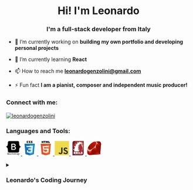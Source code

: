 <h1 align="center">Hi! I'm Leonardo</h1>
<h3 align="center">I'm a full-stack developer from Italy</h3>

- 🔭 I’m currently working on **building my own portfolio and developing personal projects**

- 🌱 I’m currently learning **React**

- 📫 How to reach me **leonardogenzolini@gmail.com**

- ⚡ Fun fact **I am a pianist, composer and independent music producer!**

<h3 align="left">Connect with me:</h3>
<p align="left">
<a href="https://linkedin.com/in/leonardogenzolini" target="blank"><img align="center" src="https://raw.githubusercontent.com/rahuldkjain/github-profile-readme-generator/master/src/images/icons/Social/linked-in-alt.svg" alt="leonardogenzolini" height="30" width="40" /></a>
</p>

<h3 align="left">Languages and Tools:</h3>
<p align="left"> <a href="https://getbootstrap.com" target="_blank" rel="noreferrer"> <img src="https://raw.githubusercontent.com/devicons/devicon/master/icons/bootstrap/bootstrap-plain-wordmark.svg" alt="bootstrap" width="40" height="40"/> </a> <a href="https://www.w3schools.com/css/" target="_blank" rel="noreferrer"> <img src="https://raw.githubusercontent.com/devicons/devicon/master/icons/css3/css3-original-wordmark.svg" alt="css3" width="40" height="40"/> </a> <a href="https://www.w3.org/html/" target="_blank" rel="noreferrer"> <img src="https://raw.githubusercontent.com/devicons/devicon/master/icons/html5/html5-original-wordmark.svg" alt="html5" width="40" height="40"/> </a> <a href="https://developer.mozilla.org/en-US/docs/Web/JavaScript" target="_blank" rel="noreferrer"> <img src="https://raw.githubusercontent.com/devicons/devicon/master/icons/javascript/javascript-original.svg" alt="javascript" width="40" height="40"/> </a> <a href="https://rubyonrails.org" target="_blank" rel="noreferrer"> <img src="https://raw.githubusercontent.com/devicons/devicon/master/icons/rails/rails-original-wordmark.svg" alt="rails" width="40" height="40"/> </a> <a href="https://www.ruby-lang.org/en/" target="_blank" rel="noreferrer"> <img src="https://raw.githubusercontent.com/devicons/devicon/master/icons/ruby/ruby-original.svg" alt="ruby" width="40" height="40"/> </a> </p>

<details>
 <summary><h3>Leonardo's Coding Journey</h3></summary>
  I started my coding journey shortly after graduating in 2020. Following my passion for programming, I took free online courses such as The Odin Project and freeCodeCamp to build my first web applications. This passion of mine eventually led me to enroll in Le Wagon Full-Stack bootcamp, a world-renowned program that offers immersive coding experiences for aspiring developers.
At Le Wagon, I was able to interact with professionals in the industry and learn from experienced instructors who provided me with valuable insights and guidance. Through the bootcamp, I gained hands-on experience in building complex applications and acquired a deep understanding of the software development process.
Since then, I have been focusing on building my portfolio and gaining more experience as a software developer. However, I also have a burning desire to start my own project and create something that I can call my own. I believe that now is the time to pursue this dream and take my skills to the next level.
